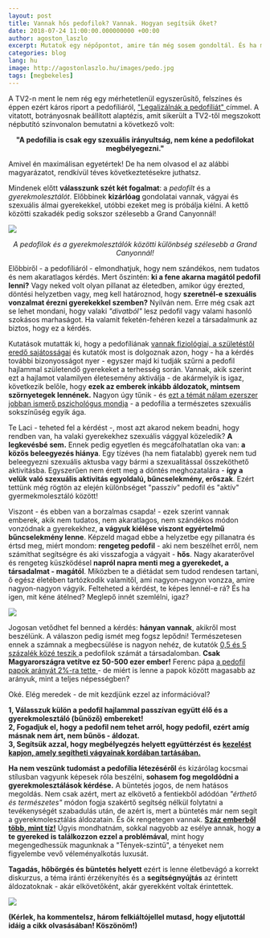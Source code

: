 ```yaml
---
layout: post
title: Vannak hős pedofilok? Vannak. Hogyan segítsük őket?
date: 2018-07-24 11:00:00.000000000 +00:00
author: agoston_laszlo
excerpt: Mutatok egy népőpontot, amire tán még sosem gondoltál. És ha most belegondolsz, hősként fogsz tekinteni sok emberre, akitől eddig a gyomrod fordult ki.
categories: blog
lang: hu
image: http://agostonlaszlo.hu/images/pedo.jpg
tags: [megbekeles]
---
```

A TV2-n ment le nem rég egy mérhetetlenül egyszerűsítő, felszínes és éppen ezért káros riport a pedofíliáról, <a href="https://tenyek.hu/belfold/266480_legalizalnak-a-pedofiliat.html" target="blank">"Legalizálnák a pedofíliát" </a> címmel. A vitatott, botrányosnak beállított alaptézis, amit sikerült a TV2-től megszokott népbutító színvonalon bemutatni a következő volt:

<center><b>"A pedofília is csak egy szexuális irányultság, nem kéne a pedofilokat megbélyegezni."</b></center>

Amivel én maximálisan egyetértek! De ha nem olvasod el az alábbi magyarázatot, rendkívül téves következtetésekre juthatsz.

Mindenek előtt **válasszunk szét két fogalmat**: a *pedofilt* és a *gyerekmolesztálót*. Előbbinek **kizárlóag** gondolatai vannak, vágyai és szexuális álmai gyerekekkel, utóbbi ezeket meg is próbálja kiélni. A kettő közötti szakadék pedig sokszor szélesebb a Grand Canyonnál!

![](http://agostonlaszlo.hu/images/grandcanyon.jpg)
<center><i> A pedofilok és a gyerekmolesztálók közötti különbség szélesebb a Grand Canyonnál! </i> </center>

Előbbiről - a pedofíliáról - elmondhatjuk, hogy nem szándékos, nem tudatos és nem akaratlagos kérdés. Mert őszintén: **ki a fene akarna magától pedofil lenni?** Vagy neked volt olyan pillanat az életedben, amikor úgy érezted, döntési helyzetben vagy, meg kell határoznod, hogy **szeretnél-e szexuális vonzalmat érezni gyerekekkel szemben?** Nyilván nem. Erre még csak azt se lehet mondani, hogy valaki *"divatból"* lesz pedofil vagy valami hasonló szokásos marhaságot. Ha valamit feketén-fehéren kezel a társadalmunk az biztos, hogy ez a kérdés.

Kutatások mutatták ki, hogy a pedofíliának <a href="http://www.origo.hu/egeszseg/20140715-pszichologia-agykutatas-biologiai-gyokerei-lehetnek-a-pedofilianak.html" target="blank">vannak fiziológiai, a születéstől eredő sajátosságai</a> és kutatók most is dolgoznak azon, hogy - ha a kérdés további bizonyosságot nyer - egyszer majd ki tudják szűrni a pedofil hajlammal születendő gyerekeket a terhesség során. Vannak, akik szerint ezt a hajlamot valamilyen életesemény aktiválja - de akármelyik is igaz, következik belőle, hogy **ezek az emberek inkább áldozatok, mintsem szörnyetegek lennének.** Nagyon úgy tűnik - és <a href="https://www.independent.co.uk/news/paedophilia-sexual-orientation-straight-gay-criminal-psychologist-child-sex-abuse-a6965956.html" target="blank">ezt a témát nálam ezerszer jobban ismerő pszichológus mondja</a> - a pedofília a természetes szexuális sokszínűség egyik ága. 

Te Laci - teheted fel a kérdést -, most azt akarod nekem beadni, hogy rendben van, ha valaki gyerekekhez szexuális vággyal közeledik? **A legkevésbé sem.** Ennek pedig egyetlen és megcáfolhatatlan oka van: **a közös beleegyezés hiánya**. Egy tízéves (ha nem fiatalabb) gyerek nem tud beleegyezni szexuális aktusba vagy bármi a szexualitással összeköthető aktivitásba. Egyszerűen nem érett meg a döntés meghozatalára - **így a velük való szexuális aktivitás egyoldalú, bűncselekmény, erőszak**. Ezért tettünk még rögtön az elején különbséget "passzív" pedofil és "aktív" gyermekmolesztáló között!

Viszont - és ebben van a borzalmas csapda! - ezek szerint vannak emberek, akik nem tudatos, nem akaratlagos, nem szándékos módon vonzódnak a gyerekekhez, **a vágyuk kiélése viszont egyértelmű bűncselekmény lenne**. Képzeld magad ebbe a helyzetbe egy pillanatra és értsd meg, miért mondom: **rengeteg pedofil** - aki nem beszélhet erről, nem számíthat segítségre és aki visszafogja a vágyait - **hős**. Nagy akaraterővel és rengeteg küszködésel **napról napra menti meg a gyerekedet, a társadalmat - magától**. Miközben te a diétádat sem tudod rendesen tartani, ő egész életében tartózkodik valamitől, ami nagyon-nagyon vonzza, amire nagyon-nagyon vágyik. Felteheted a kérdést, te képes lennél-e rá? És ha igen, mit kéne átélned? Meglepő innét szemlélni, igaz?

![](http://agostonlaszlo.hu/images/pedo.jpg)

Jogosan vetődhet fel benned a kérdés: **hányan vannak**, akikről most beszélünk. A válaszon pedig ismét meg fogsz lepődni! Természetesen ennek a számnak a megbecsülése is nagyon nehéz, de kutatók <a href="https://www.independent.co.uk/news/paedophilia-sexual-orientation-straight-gay-criminal-psychologist-child-sex-abuse-a6965956.html" target="blank"> 0,5 és 5 százalék közé teszik </a> a pedofilok számát a társadalomban. **Csak Magyarországra vetítve ez 50-500 ezer ember!**  Ferenc pápa <a href="https://www.nlcafe.hu/ezvan/20140713/ferenc-papa-pedofilia-nyilatkozat/" target="blank">a pedofil papok arányát 2%-ra tette </a> - de miért is lenne a papok között magasabb az arányuk, mint a teljes népességben?

Oké. Elég meredek - de mit kezdjünk ezzel az információval?

**1, Válasszuk külön a pedofil hajlammal passzívan együtt élő és a gyerekmolesztáló (bűnöző) embereket!<br />
2, Fogadjuk el, hogy a pedofil nem tehet arról, hogy pedofil, ezért amíg másnak nem árt, nem bűnös - áldozat. <br />
3, Segítsük azzal, hogy megbélyegzés helyett együttérzést és** <a href="http://www.unikornis.hu/elet/20161031-pedofilia-klaus-beier-terapia-gyogyithatatlan.html" target="blank"> **kezelést kapjon, amely segítheti vágyainak kordában tartásában.**</a> <br />

**Ha nem veszünk tudomást a pedofília létezéséről** és kizárólag kocsmai stílusban vagyunk képesek róla beszélni, **sohasem fog megoldódni a gyerekmolesztálások kérdése.** A büntetés jogos, de nem hatásos megoldás. Nem csak azért, mert az elkövető a fentiekből adódóan *"érthető és természetes"* módon fogja szakértő segítség nélkül folytatni a tevékenységét szabadulás után, de azért is, mert a büntetés már nem segít a gyerekmolesztálás áldozatain. És ők rengetegen vannak. <a href="http://www.unikornis.hu/elet/20161031-pedofilia-klaus-beier-terapia-gyogyithatatlan.html" target="blank">**Száz emberből több, mint tíz!**</a> Úgyis mondhatnám, sokkal nagyobb az esélye annak, hogy **a te gyereked is találkozzon ezzel a problémával**, mint hogy megengedhessük magunknak a "Tények-szintű", a tényeket nem figyelembe vevő véleményalkotás luxusát.

**Tagadás, hőbörgés és büntetés helyett** ezért is lenne életbevágó a korrekt diskurzus, a téma iránti érzékenyítés és a **segítségnyújtás** az érintett áldozatoknak - akár elkövetőként, akár gyerekként voltak érintettek.

![](http://agostonlaszlo.hu/images/felkialtojel.jpg)

**(Kérlek, ha kommentelsz, három felkiáltójellel mutasd, hogy eljutottál idáig a cikk olvasásában! Köszönöm!)**
